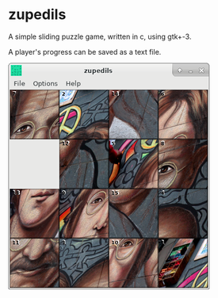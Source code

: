 # zupedils
A simple sliding puzzle game, written in c, using gtk+-3.

A player's progress can be saved as a text file.

![zupedils](https://raw.githubusercontent.com/bit-sorter/zupedils/master/zupedils.png)

